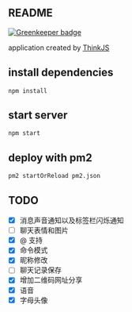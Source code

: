## README

[![Greenkeeper badge](https://badges.greenkeeper.io/lizheming/anychat.svg)](https://greenkeeper.io/)

application created by [ThinkJS](http://www.thinkjs.org)

## install dependencies

```
npm install
```

## start server

```
npm start
```

## deploy with pm2

```
pm2 startOrReload pm2.json
```

## TODO

- [X] 消息声音通知以及标签栏闪烁通知
- [ ] 聊天表情和图片
- [X] @ 支持
- [X] 命令模式
- [X] 昵称修改
- [ ] 聊天记录保存
- [X] 增加二维码网址分享
- [X] 语音
- [X] 字母头像
